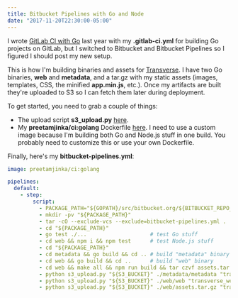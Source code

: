 ```yaml
---
title: Bitbucket Pipelines with Go and Node
date: "2017-11-20T22:30:00-05:00"
---
```


I wrote [GitLab CI with Go](/2016/12/26/gitlab-ci-go/) last year with
my **.gitlab-ci.yml** for building Go projects on GitLab, but I switched to Bitbucket and
Bitbucket Pipelines so I figured I should post my new setup.

This is how I'm building binaries and assets for [Transverse](https://www.transverseapp.com).
I have two Go binaries, **web** and **metadata**, and a tar.gz with my static assets (images,
templates, CSS, the minified **app.min.js**, etc.). Once my artifacts are built they're uploaded
to S3 so I can fetch them later during deployment.

To get started, you need to grab a couple of things:

* The upload script **s3_upload.py** [here](https://bitbucket.org/awslabs/amazon-s3-bitbucket-pipelines-python/src/d1a2cd2355813b62621d8fedc9e100acf9adb228/s3_upload.py?at=master&fileviewer=file-view-default).
* My **preetamjinka/ci:golang** Dockerfile [here](https://github.com/Preetam/Dockerfiles/blob/5069c3afd98af1ef09f5c71624ccee42391b7a2f/golang/Dockerfile).
I need to use a custom image because I'm building both Go and Node.js stuff in one build. You probably
need to customize this or use your own Dockerfile.

Finally, here's my **bitbucket-pipelines.yml**:

```yaml
image: preetamjinka/ci:golang

pipelines:
  default:
    - step:
        script:
          - PACKAGE_PATH="${GOPATH}/src/bitbucket.org/${BITBUCKET_REPO_OWNER}/${BITBUCKET_REPO_SLUG}"
          - mkdir -pv "${PACKAGE_PATH}"
          - tar -cO --exclude-vcs --exclude=bitbucket-pipelines.yml . | tar -xv -C "${PACKAGE_PATH}"
          - cd "${PACKAGE_PATH}"
          - go test ./...                    # test Go stuff
          - cd web && npm i && npm test      # test Node.js stuff
          - cd "${PACKAGE_PATH}"
          - cd metadata && go build && cd .. # build "metadata" binary
          - cd web && go build && cd ..      # build "web" binary
          - cd web && make all && npm run build && tar czvf assets.tar.gz static templates && cd ..
          - python s3_upload.py "${S3_BUCKET}" ./metadata/metadata "transverse_metadata_${BITBUCKET_COMMIT}"
          - python s3_upload.py "${S3_BUCKET}" ./web/web "transverse_web_${BITBUCKET_COMMIT}"
          - python s3_upload.py "${S3_BUCKET}" ./web/assets.tar.gz "transverse_assets_${BITBUCKET_COMMIT}.tar.gz"
```
